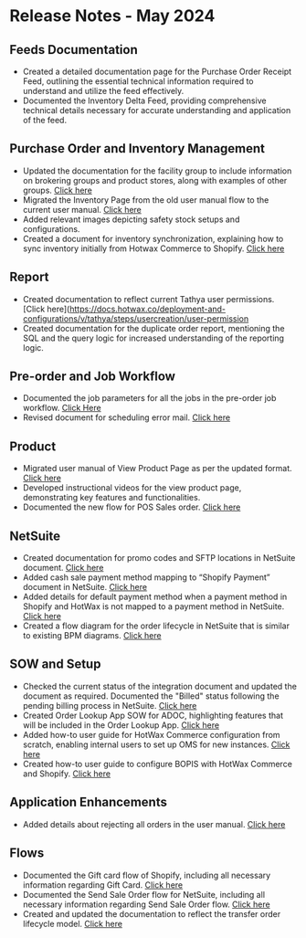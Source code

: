 # Release Notes - May 2024

## Feeds Documentation
- Created a detailed documentation page for the Purchase Order Receipt Feed, outlining the essential technical information required to understand and utilize the feed effectively.
- Documented the Inventory Delta Feed, providing comprehensive technical details necessary for accurate understanding and application of the feed.

## Purchase Order and Inventory Management
- Updated the documentation for the facility group to include information on brokering groups and product stores, along with examples of other groups. [Click here](https://docs.hotwax.co/documents/v/system-admins/administration/facilities/manage-groups)
- Migrated the Inventory Page from the old user manual flow to the current user manual. [Click here](https://docs.hotwax.co/documents/v/retail-operations/inventory/inventory-management)
- Added relevant images depicting safety stock setups and configurations.
- Created a document for inventory synchronization, explaining how to sync inventory initially from Hotwax Commerce to Shopify. [Click here](https://docs.hotwax.co/documents/v/learn-shopify/synchronization-flows/upload-inventory)

## Report
- Created documentation to reflect current Tathya user permissions. [Click here](https://docs.hotwax.co/deployment-and-configurations/v/tathya/steps/usercreation/user-permission
- Created documentation for the duplicate order report, mentioning the SQL and the query logic for increased understanding of the reporting logic.

## Pre-order and Job Workflow
- Documented the job parameters for all the jobs in the pre-order job workflow. [Click Here](#)
- Revised document for scheduling error mail. [Click here](#)

## Product
- Migrated user manual of View Product Page as per the updated format. [Click here](#)
- Developed instructional videos for the view product page, demonstrating key features and functionalities.
- Documented the new flow for POS Sales order. [Click here](#)

## NetSuite
- Created documentation for promo codes and SFTP locations in NetSuite document. [Click here](#)
- Added cash sale payment method mapping to “Shopify Payment” document in NetSuite. [Click here](#)
- Added details for default payment method when a payment method in Shopify and HotWax is not mapped to a payment method in NetSuite. [Click here](#)
- Created a flow diagram for the order lifecycle in NetSuite that is similar to existing BPM diagrams. [Click here](#)

## SOW and Setup
- Checked the current status of the integration document and updated the document as required. Documented the "Billed" status following the pending billing process in NetSuite. [Click here](#)
- Created Order Lookup App SOW for ADOC, highlighting features that will be included in the Order Lookup App. [Click here](#)
- Added how-to user guide for HotWax Commerce configuration from scratch, enabling internal users to set up OMS for new instances. [Click here](#)
- Created how-to user guide to configure BOPIS with HotWax Commerce and Shopify. [Click here](#)

## Application Enhancements
- Added details about rejecting all orders in the user manual. [Click here](#)

## Flows
- Documented the Gift card flow of Shopify, including all necessary information regarding Gift Card. [Click here](#)
- Documented the Send Sale Order flow for NetSuite, including all necessary information regarding Send Sale Order flow. [Click here](#)
- Created and updated the documentation to reflect the transfer order lifecycle model. [Click here](#)

